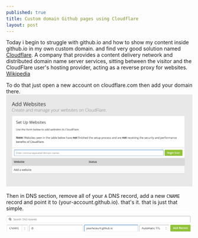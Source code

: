 ```yaml
---
published: true
title: Custom domain Github pages using Cloudflare
layout: post
---
```

Today i begin to struggle with github.io and how to show my content inside github.io in my own custom domain. and find very good solution named [Cloudflare](https://www.cloudflare.com). A company that provides a content delivery network and distributed domain name server services, sitting between the visitor and the CloudFlare user's hosting provider, acting as a reverse proxy for websites. [Wikipedia](https://en.wikipedia.org/wiki/CloudFlare)

To do that just open a new account on cloudflare.com then add your domain there.
![alt text](https://raw.githubusercontent.com/alirp88/alirp88.github.io/master/public/images/Cloudflare/addDomainToCloudFlare.png "Add domain to cloudflare.com")

Then in DNS section, remove all of your `A` DNS record, add a new `CNAME` record and point it to (your-account.github.io). that's it. that is just that simple.
![alt text](https://raw.githubusercontent.com/alirp88/alirp88.github.io/master/public/images/Cloudflare/addDNSRecord.png "Add DNS record")